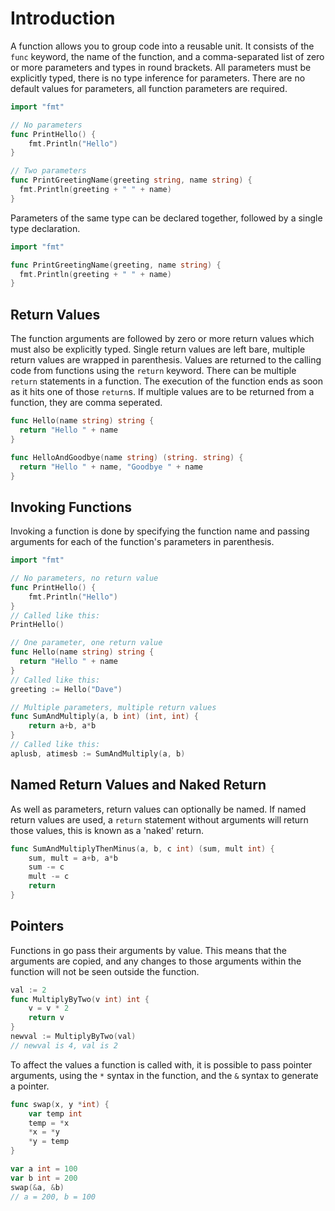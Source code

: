 # Introduction

A function allows you to group code into a reusable unit.
It consists of the `func` keyword, the name of the function, and a comma-separated list of zero or more parameters and types in round brackets.
All parameters must be explicitly typed, there is no type inference for parameters.
There are no default values for parameters, all function parameters are required.

```go
import "fmt"

// No parameters
func PrintHello() {
    fmt.Println("Hello")
}

// Two parameters
func PrintGreetingName(greeting string, name string) {
  fmt.Println(greeting + " " + name)
}
```

Parameters of the same type can be declared together, followed by a single type declaration.

```go
import "fmt"

func PrintGreetingName(greeting, name string) {
  fmt.Println(greeting + " " + name)
}
```

## Return Values

The function arguments are followed by zero or more return values which must also be explicitly typed.
Single return values are left bare, multiple return values are wrapped in parenthesis.
Values are returned to the calling code from functions using the `return` keyword.
There can be multiple `return` statements in a function.
The execution of the function ends as soon as it hits one of those `return`s.
If multiple values are to be returned from a function, they are comma seperated.

```go
func Hello(name string) string {
  return "Hello " + name
}

func HelloAndGoodbye(name string) (string. string) {
  return "Hello " + name, "Goodbye " + name
}
```

## Invoking Functions

Invoking a function is done by specifying the function name and passing arguments for each of the function's parameters in parenthesis.

```go
import "fmt"

// No parameters, no return value
func PrintHello() {
    fmt.Println("Hello")
}
// Called like this:
PrintHello()

// One parameter, one return value
func Hello(name string) string {
  return "Hello " + name
}
// Called like this:
greeting := Hello("Dave")

// Multiple parameters, multiple return values
func SumAndMultiply(a, b int) (int, int) {
    return a+b, a*b
}
// Called like this:
aplusb, atimesb := SumAndMultiply(a, b)
```

## Named Return Values and Naked Return

As well as parameters, return values can optionally be named.
If named return values are used, a `return` statement without arguments will return those values, this is known as a 'naked' return.

```go
func SumAndMultiplyThenMinus(a, b, c int) (sum, mult int) {
    sum, mult = a+b, a*b
    sum -= c
    mult -= c
    return
}
```

## Pointers

Functions in go pass their arguments by value.
This means that the arguments are copied, and any changes to those arguments within the function will not be seen outside the function.

```go
val := 2
func MultiplyByTwo(v int) int {
    v = v * 2
    return v
}
newval := MultiplyByTwo(val)
// newval is 4, val is 2
```

To affect the values a function is called with, it is possible to pass pointer arguments, using the `*` syntax in the function, and the `&` syntax to generate a pointer.

```go
func swap(x, y *int) {
    var temp int
    temp = *x
    *x = *y
    *y = temp
}

var a int = 100
var b int = 200
swap(&a, &b)
// a = 200, b = 100
```
